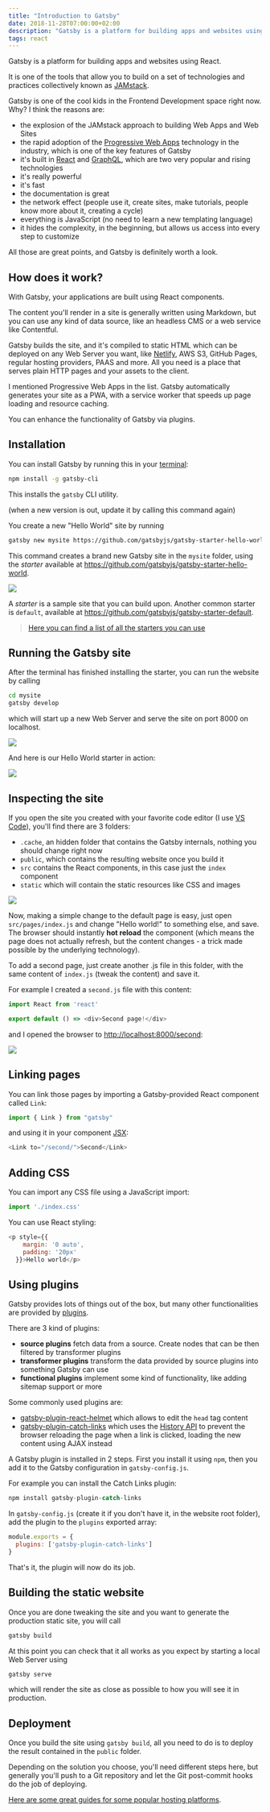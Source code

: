 ```yaml
---
title: "Introduction to Gatsby"
date: 2018-11-28T07:00:00+02:00
description: "Gatsby is a platform for building apps and websites using React"
tags: react
---
```


Gatsby is a platform for building apps and websites using React.

It is one of the tools that allow you to build on a set of technologies and practices collectively known as [JAMstack](https://flaviocopes.com/jamstack/).

Gatsby is one of the cool kids in the Frontend Development space right now. Why? I think the reasons are:

- the explosion of the JAMstack approach to building Web Apps and Web Sites
- the rapid adoption of the [Progressive Web Apps](https://flaviocopes.com/progressive-web-apps/) technology in the industry, which is one of the key features of Gatsby
- it's built in [React](https://flaviocopes.com/react/) and [GraphQL](https://flaviocopes.com/graphql/), which are two very popular and rising technologies
- it's really powerful
- it's fast
- the documentation is great
- the network effect (people use it, create sites, make tutorials, people know more about it, creating a cycle)
- everything is JavaScript (no need to learn a new templating language)
- it hides the complexity, in the beginning, but allows us access into every step to customize

All those are great points, and Gatsby is definitely worth a look.

## How does it work?

With Gatsby, your applications are built using React components.

The content you'll render in a site is generally written using Markdown, but you can use any kind of data source, like an headless CMS or a web service like Contentful.

Gatsby builds the site, and it's compiled to static HTML which can be deployed on any Web Server you want, like [Netlify](https://flaviocopes.com/netlify/), AWS S3, GitHub Pages, regular hosting providers, PAAS and more. All you need is a place that serves plain HTTP pages and your assets to the client.

I mentioned Progressive Web Apps in the list. Gatsby automatically generates your site as a PWA, with a service worker that speeds up page loading and resource caching.

You can enhance the functionality of Gatsby via plugins.

## Installation

You can install Gatsby by running this in your [terminal](https://flaviocopes.com/macos-terminal/):

```bash
npm install -g gatsby-cli
```

This installs the `gatsby` CLI utility.

(when a new version is out, update it by calling this command again)

You create a new "Hello World" site by running

```bash
gatsby new mysite https://github.com/gatsbyjs/gatsby-starter-hello-world
```

This command creates a brand new Gatsby site in the `mysite` folder, using the *starter* available at <https://github.com/gatsbyjs/gatsby-starter-hello-world>.

![](1.png)

A *starter* is a sample site that you can build upon. Another common starter is `default`, available at <https://github.com/gatsbyjs/gatsby-starter-default>.

> [Here you can find a list of all the starters you can use](https://www.gatsbyjs.org/docs/gatsby-starters/)

## Running the Gatsby site

After the terminal has finished installing the starter, you can run the website by calling

```bash
cd mysite
gatsby develop
```

which will start up a new Web Server and serve the site on port 8000 on localhost.

![](2.png)

And here is our Hello World starter in action:

![](3.png)

## Inspecting the site

If you open the site you created with your favorite code editor (I use [VS Code](https://flaviocopes.com/vscode/)), you'll find there are 3 folders:

- `.cache`, an hidden folder that contains the Gatsby internals, nothing you should change right now
- `public`, which contains the resulting website once you build it
- `src` contains the React components, in this case just the `index` component
- `static` which will contain the static resources like CSS and images

![](4.png)

Now, making a simple change to the default page is easy, just open `src/pages/index.js` and change "Hello world!" to something else, and save. The browser should instantly **hot reload** the component (which means the page does not actually refresh, but the content changes - a trick made possible by the underlying technology).

To add a second page, just create another .js file in this folder, with the same content of `index.js` (tweak the content) and save it.

For example I created a `second.js` file with this content:

```js
import React from 'react'

export default () => <div>Second page!</div>
```

and I opened the browser to <http://localhost:8000/second>:

![](5.png)

## Linking pages

You can link those pages by importing a Gatsby-provided React component called `Link`:

```js
import { Link } from "gatsby"
```

and using it in your component [JSX](https://flaviocopes.com/jsx/):

```js
<Link to="/second/">Second</Link>
```

## Adding CSS

You can import any CSS file using a JavaScript import:

```js
import './index.css'
```

You can use React styling:

```js
<p style={{
    margin: '0 auto',
    padding: '20px'
  }}>Hello world</p>
```

## Using plugins

Gatsby provides lots of things out of the box, but many other functionalities are provided by [plugins](https://www.gatsbyjs.org/plugins/).

There are 3 kind of plugins:

- **source plugins** fetch data from a source. Create nodes that can be then filtered by transformer plugins
- **transformer plugins** transform the data provided by source plugins into something Gatsby can use
- **functional plugins** implement some kind of functionality, like adding sitemap support or more

Some commonly used plugins are:

- [gatsby-plugin-react-helmet](https://www.gatsbyjs.org/packages/gatsby-plugin-react-helmet/) which allows to edit the `head` tag content
- [gatsby-plugin-catch-links](https://www.gatsbyjs.org/packages/gatsby-plugin-catch-links/) which uses the [History API](https://flaviocopes.com/history-api/) to prevent the browser reloading the page when a link is clicked, loading the new content using AJAX instead

A Gatsby plugin is installed in 2 steps. First you install it using `npm`, then you add it to the Gatsby configuration in `gatsby-config.js`.

For example you can install the Catch Links plugin:

```js
npm install gatsby-plugin-catch-links
```

In `gatsby-config.js` (create it if you don't have it, in the website root folder), add the plugin to the `plugins` exported array:

```js
module.exports = {
  plugins: ['gatsby-plugin-catch-links']
}
```

That's it, the plugin will now do its job.

## Building the static website

Once you are done tweaking the site and you want to generate the production static site, you will call

```bash
gatsby build
```

At this point you can check that it all works as you expect by starting a local Web Server using

```bash
gatsby serve
```

which will render the site as close as possible to how you will see it in production.

## Deployment

Once you build the site using `gatsby build`, all you need to do is to deploy the result  contained in the `public` folder.

Depending on the solution you choose, you'll need different steps here, but generally you'll push to a Git repository and let the Git post-commit hooks do the job of deploying.

[Here are some great guides for some popular hosting platforms](https://www.gatsbyjs.org/docs/deploying-and-hosting/).
